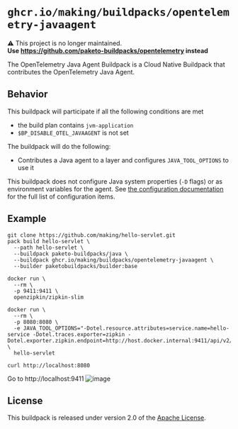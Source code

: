 # `ghcr.io/making/buildpacks/opentelemetry-javaagent`

⚠️ This project is no longer maintained.<br>
**Use https://github.com/paketo-buildpacks/opentelemetry instead**


The OpenTelemetry Java Agent Buildpack is a Cloud Native Buildpack that contributes the OpenTelemetry Java Agent.

## Behavior

This buildpack will participate if all the following conditions are met


* the build plan contains `jvm-application`
* `$BP_DISABLE_OTEL_JAVAAGENT` is not set

The buildpack will do the following:

* Contributes a Java agent to a layer and configures `JAVA_TOOL_OPTIONS` to use it

This buildpack does not configure Java system properties (`-D` flags) or as environment variables for the agent. 
See [the configuration documentation](https://github.com/open-telemetry/opentelemetry-java-instrumentation/blob/main/docs/agent-config.md) for the full list of configuration items. 


## Example

```
git clone https://github.com/making/hello-servlet.git
pack build hello-servlet \
  --path hello-servlet \
  --buildpack paketo-buildpacks/java \
  --buildpack ghcr.io/making/buildpacks/opentelemetry-javaagent \
  --builder paketobuildpacks/builder:base
```

```
docker run \
  --rm \
  -p 9411:9411 \
  openzipkin/zipkin-slim

docker run \
  --rm \
  -p 8080:8080 \
  -e JAVA_TOOL_OPTIONS="-Dotel.resource.attributes=service.name=hello-service -Dotel.traces.exporter=zipkin -Dotel.exporter.zipkin.endpoint=http://host.docker.internal:9411/api/v2/spans" \
  hello-servlet
```

```
curl http://localhost:8080
```


Go to http://localhost:9411
![image](https://user-images.githubusercontent.com/106908/138395273-d58e2ec7-247d-4976-b7c2-7267fd879617.png)


## License
This buildpack is released under version 2.0 of the [Apache License](http://www.apache.org/licenses/LICENSE-2.0).

